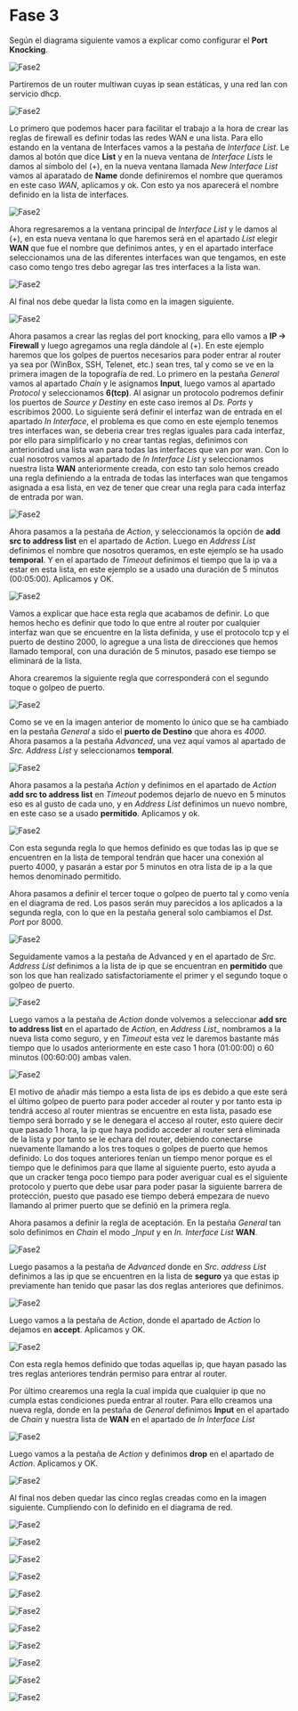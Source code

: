 # Fase 3

Según el diagrama siguiente vamos a explicar como configurar el __Port Knocking__.


![Fase2](imagenesPI/PIFase3/Fase2.PNG "")

Partiremos de un router multiwan cuyas ip sean estáticas, y una red lan con servicio dhcp.

![Fase2](imagenesPI/PIFase3/Fase2.PNG "")

Lo primero que podemos hacer para facilitar el trabajo a la hora de crear las reglas de firewall es definir todas las redes WAN e una lista.
Para ello estando en la ventana de Interfaces vamos a la pestaña de _Interface List_.
Le damos al botón que dice __List__ y en la nueva ventana de _Interface Lists_ le damos al símbolo del (+), en la nueva ventana llamada _New Interface List_ vamos al aparatado de __Name__ donde definiremos el nombre que queramos en este caso _WAN_, aplicamos y ok. Con esto ya nos aparecerá el nombre definido en la lista de interfaces.

![Fase2](imagenesPI/PIFase3/Fase2.PNG "")

Ahora regresaremos a la ventana principal de _Interface List_ y le damos al (+), en esta nueva ventana lo que haremos será en el apartado _List_ elegir __WAN__ que fue el nombre que definimos antes, y en el apartado interface seleccionamos una de las diferentes interfaces wan que tengamos, en este caso como tengo tres debo agregar las tres interfaces a la lista wan.

![Fase2](imagenesPI/PIFase3/Fase2.PNG "")

Al final nos debe quedar la lista como en la imagen siguiente.

![Fase2](imagenesPI/PIFase3/Fase2.PNG "")

Ahora pasamos a crear las reglas del port knocking, para ello vamos a __IP → Firewall__ y luego agregamos una regla dándole al (+).
En este ejemplo haremos que los golpes de puertos necesarios para poder entrar al router ya sea por (WinBox, SSH, Telenet, etc.) sean tres, tal y como se ve en la primera imagen de la topografía de red.
Lo primero en la pestaña _General_ vamos al apartado _Chain_ y le asignamos __Input__, luego vamos al apartado _Protocol_  y seleccionamos __6(tcp)__.
Al asignar un protocolo podremos definir los puertos de _Source y Destiny_ en este caso iremos al _Ds. Ports_ y escribimos 2000.
Lo siguiente será definir el interfaz wan de entrada en el apartado _In Interface_, el problema es que como en este ejemplo tenemos tres interfaces wan, se deberia crear tres reglas iguales para cada interfaz, por ello para simplificarlo y no crear tantas reglas, definimos con anterioridad una lista wan para todas las interfaces que van por wan.
Con lo cual nosotros vamos al apartado de _In Interface List_ y seleccionamos nuestra lista __WAN__ anteriormente creada, con esto tan solo hemos creado una regla definiendo a la entrada de todas las interfaces wan que tengamos asignada a esa lista, en vez de tener que crear una regla para cada interfaz de entrada por wan.

![Fase2](imagenesPI/PIFase3/Fase2.PNG "")

Ahora pasamos a la pestaña de _Action_, y seleccionamos la opción de __add src to address list__  en el apartado de _Action_.
Luego en _Address List_ definimos el nombre que nosotros queramos, en este ejemplo se ha usado __temporal__.
Y en el apartado de _Timeout_ definimos el tiempo que la ip va a estar en esta lista, en este ejemplo se a usado una duración de 5 minutos (00:05:00).
Aplicamos y OK.


![Fase2](imagenesPI/PIFase3/Fase2.PNG "")

Vamos a explicar que hace esta regla que acabamos de definir.
Lo que hemos hecho es definir que todo lo que entre al router por cualquier interfaz wan que se encuentre en la lista definida, y use el protocolo tcp y el puerto de destino 2000, lo agregue a una lista de direcciones que hemos llamado temporal, con una duración de 5 minutos, pasado ese tiempo se eliminará de la lista.
 
Ahora crearemos la siguiente regla que corresponderá con el segundo toque o golpeo de puerto.

![Fase2](imagenesPI/PIFase3/Fase2.PNG "")

Como se ve en la imagen anterior de momento lo único que se ha cambiado en la pestaña _General_ a sido el __puerto de Destino__ que ahora es _4000_.
Ahora pasamos a la pestaña _Advanced_, una vez aquí vamos al apartado de _Src. Address List_ y seleccionamos __temporal__.

![Fase2](imagenesPI/PIFase3/Fase2.PNG "")

Ahora pasamos a la pestaña _Action_ y definimos en el apartado de _Action_ __add src to address list__ en _Timeout_ podemos dejarlo de nuevo en 5 minutos eso es al gusto de cada uno, y en _Address List_ definimos un nuevo nombre, en este caso se a usado __permitido__.
Aplicamos y ok.

![Fase2](imagenesPI/PIFase3/Fase2.PNG "")

Con esta segunda regla lo que hemos definido es que todas las ip que se encuentren en la lista de temporal tendrán que hacer una conexión al puerto 4000, y pasarán a estar por 5 minutos en otra lista de ip a la que hemos denominado permitido.
 
Ahora pasamos a definir el tercer toque o golpeo de puerto tal y como venía en el diagrama de red.
Los pasos serán muy parecidos a los aplicados a la segunda regla, con lo que en la pestaña general solo cambiamos el _Dst. Port_ por 8000.

![Fase2](imagenesPI/PIFase3/Fase2.PNG "")

Seguidamente vamos a la pestaña de Advanced y en el apartado de _Src. Address List_ definimos a la lista de ip que se encuentran en __permitido__ que son los que han realizado satisfactoriamente el primer y el segundo toque o golpeo de puerto.

![Fase2](imagenesPI/PIFase3/Fase2.PNG "")

Luego vamos a la pestaña de _Action_ donde volvemos a seleccionar __add src to address list__ en el apartado de _Action_, en _Address List__ nombramos a la nueva lista como seguro, y en _Timeout_ esta vez le daremos bastante más tiempo que lo usados anteriormente en este caso 1 hora (01:00:00) o 60 minutos (00:60:00) ambas valen. 

![Fase2](imagenesPI/PIFase3/Fase2.PNG "")

El motivo de añadir más tiempo a esta lista de ips es debido a que este será el último golpeo de puerto para poder acceder al router y por tanto esta ip tendrá acceso al router mientras se encuentre en esta lista, pasado ese tiempo será borrado y se le denegara el acceso al router, esto quiere decir que pasado 1 hora, la ip que haya podido acceder al router será eliminada de la lista y por tanto se le echara del router, debiendo conectarse nuevamente llamando a los tres toques o golpes de puerto que hemos definido.
Lo dos toques anteriores tenían un tiempo menor porque es el tiempo que le definimos para que llame al siguiente puerto, esto ayuda a que un cracker tenga poco tiempo para poder averiguar cual es el siguiente protocolo y puerto que debe usar para poder pasar la siguiente barrera de protección, puesto que pasado ese tiempo deberá empezara de nuevo llamando al primer puerto que se definió en la primera regla.
 
Ahora pasamos a definir la regla de aceptación.
En la pestaña _General_ tan solo definimos en _Chain_ el modo __Input_ y en _In. Interface List_ __WAN__.

![Fase2](imagenesPI/PIFase3/Fase2.PNG "")

Luego pasamos a la pestaña de _Advanced_ donde en _Src. address List_ definimos a las ip que se encuentren en la lista de __seguro__ ya que estas ip previamente han tenido que pasar las dos reglas anteriores que definimos.

![Fase2](imagenesPI/PIFase3/Fase2.PNG "")

Luego vamos a la pestaña de _Action_, donde el apartado de _Action_ lo dejamos en __accept__.
Aplicamos y OK.

![Fase2](imagenesPI/PIFase3/Fase2.PNG "")

Con esta regla hemos definido que todas aquellas ip, que hayan pasado las tres reglas anteriores tendrán permiso para entrar al router.
 
Por último crearemos una regla la cual impida que cualquier ip que no cumpla estas condiciones pueda entrar al router.
Para ello creamos una nueva regla, donde en la pestaña de _General_ definimos __Input__ en el apartado de _Chain_ y nuestra lista de __WAN__ en el apartado de _In Interface List_

![Fase2](imagenesPI/PIFase3/Fase2.PNG "")

Luego vamos a la pestaña de _Action_ y definimos __drop__ en el apartado de _Action_.
Aplicamos y OK.

![Fase2](imagenesPI/PIFase3/Fase2.PNG "")

Al final nos deben quedar las cinco reglas creadas como en la imagen siguiente.
Cumpliendo con lo definido en el diagrama de red.

![Fase2](imagenesPI/PIFase3/Fase2.PNG "")

![Fase2](imagenesPI/PIFase3/Fase2.PNG "")

![Fase2](imagenesPI/PIFase3/Fase2.PNG "")

![Fase2](imagenesPI/PIFase3/Fase2.PNG "")

![Fase2](imagenesPI/PIFase3/Fase2.PNG "")

![Fase2](imagenesPI/PIFase3/Fase2.PNG "")

![Fase2](imagenesPI/PIFase3/Fase2.PNG "")

![Fase2](imagenesPI/PIFase3/Fase2.PNG "")

![Fase2](imagenesPI/PIFase3/Fase2.PNG "")

![Fase2](imagenesPI/PIFase3/Fase2.PNG "")

![Fase2](imagenesPI/PIFase3/Fase2.PNG "")
